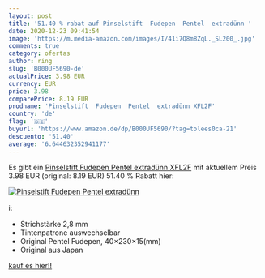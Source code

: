 ```yaml
---
layout: post
title: '51.40 % rabat auf Pinselstift  Fudepen  Pentel  extradünn '
date: 2020-12-23 09:41:54
image: 'https://m.media-amazon.com/images/I/41i7Q8m8ZqL._SL200_.jpg'
comments: true
category: ofertas
author: ring
slug: 'B000UF5690-de'
actualPrice: 3.98 EUR
currency: EUR
price: 3.98
comparePrice: 8.19 EUR
prodname: 'Pinselstift  Fudepen  Pentel  extradünn XFL2F'
country: 'de'
flag: '🇩🇪'
buyurl: 'https://www.amazon.de/dp/B000UF5690/?tag=tolees0ca-21'
descuento: '51.40'
average: '6.644632352941177'
---
```


Es gibt ein [Pinselstift  Fudepen  Pentel  extradünn XFL2F](https://www.amazon.de/dp/B000UF5690/?tag=tolees0ca-21) mit aktuellem Preis 3.98 EUR (original: 8.19 EUR) 51.40 % Rabatt hier:

[![Pinselstift  Fudepen  Pentel  extradünn ](https://m.media-amazon.com/images/I/41i7Q8m8ZqL._SL200_.jpg)](https://www.amazon.de/dp/B000UF5690/?tag=tolees0ca-21)

ℹ️:

- Strichstärke 2,8 mm
- Tintenpatrone auswechselbar
- Original Pentel Fudepen, 40×230×15(mm)
- Original aus Japan

[kauf es hier!!](https://www.amazon.de/dp/B000UF5690/?tag=tolees0ca-21)
